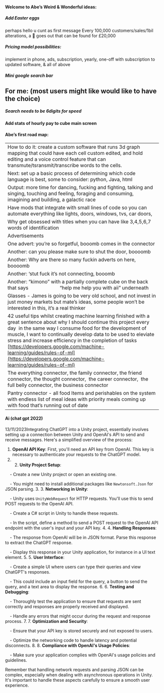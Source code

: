 #### Welcome to Abe’s Weird & Wonderful ideas:
##### Add Easter eggs 
perhaps hello u cunt as first message
Every 100,000 customers/sales/1bil alterations, a 🤖 goes out that can be found for £20,000

##### Pricing model possibilities: 
implement in phone, ads, subscription, yearly, one-off with subscription to updated software, & all of above

##### Mini google search bar

## For me: (most users might like would like to have the choice)
##### Search needs to be 6digits for speed

#### Add stats of hourly pay to cube main screen

#### Abe’s first road map:
  

|   |
|---|
|How to do it: create a custom software that runs 3d graph mapping that could have each cell custom edited, and hold editing and a voice control feature that can transmute/tsransmit/transcribe words to the cells.|
|Next: set up a basic process of determining which code language is best, some to consider: python, Java, html|
|Output: more time for dancing, fucking and fighting, talking and singing, touching and feeling, foraging and consuming, imagining and building, a galactic race|
|Have mods that integrate with small lines of code so you can automate everything like lights, doors, windows, tvs, car doors,|
|Why get obsessed with titles when you can have like 3,4,5,6,7 words of identification|
|Advertisements|
|One advert: you’re so forgetful, booomb comes in the connector|
|Another: can you please make sure to shut the door, boooomb|
|Another: Why are there so many fuckin adverts on here, boooomb|
|Another: ‘stut fuck it’s not connecting, booomb|
|Another: “kimono” with a partially complete cube on the back that says                        “help me help you with aii” underneath|
|Glasses - James is going to be very old school, and not invest in just money markets but mate’s ideas, some people won’t be interested in this, it’s a real thinker|
|42 useful tips whilst creating machine learning finished with a great sentence about why I should continue this project every day  in the same way I consume food for the development of muscle, I want to continually develop data to be used to eleviate stress and increase efficiency in the completion of tasks  [https://developers.google.com/machine-learning/guides/rules-of-ml](https://developers.google.com/machine-learning/guides/rules-of-ml)|
|The everything connector, the family connector, the friend connector, the thought connector,  the career connector,  the full belly connector, the business connector|
|Pantry connector - all food Items and perishables on the system with endless list of meal ideas with priority meals coming up with food that’s running out of date|


#### Ai (chat gpt 2022)
13/11/2023Integrating ChatGPT into a Unity project, essentially involves setting up a connection between Unity and OpenAI's API to send and receive messages. Here's a simplified overview of the process:

1. **OpenAI API Key**: First, you'll need an API key from OpenAI. This key is necessary to authenticate your requests to the ChatGPT model.
2. 2. **Unity Project Setup**:

    - Create a new Unity project or open an existing one.

    - You might need to install additional packages like `Newtonsoft.Json` for JSON parsing.
3. 3. **Networking in Unity**:

    - Unity uses `UnityWebRequest` for HTTP requests. You'll use this to send POST requests to the OpenAI API.

    - Create a C# script in Unity to handle these requests.

    - In the script, define a method to send a POST request to the OpenAI API endpoint with the user's input and your API key.
4. 4. **Handling Responses**:

    - The response from OpenAI will be in JSON format. Parse this response to extract the ChatGPT response.

    - Display this response in your Unity application, for instance in a UI text element.
5. 5. **User Interface**:

    - Create a simple UI where users can type their queries and view ChatGPT's responses.

    - This could include an input field for the query, a button to send the query, and a text area to display the response.
6. 6. **Testing and Debugging**:

    - Thoroughly test the application to ensure that requests are sent correctly and responses are properly received and displayed.

    - Handle any errors that might occur during the request and response process.
7. 7. **Optimization and Security**:

    - Ensure that your API key is stored securely and not exposed to users.

    - Optimize the networking code to handle latency and potential disconnects.
8. 8. **Compliance with OpenAI's Usage Policies**:

    - Make sure your application complies with OpenAI's usage policies and guidelines.

  

Remember that handling network requests and parsing JSON can be complex, especially when dealing with asynchronous operations in Unity. It's important to handle these aspects carefully to ensure a smooth user experience.